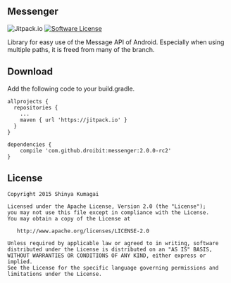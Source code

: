 ## Messenger

![Jitpack.io](https://jitpack.io/v/droibit/messenger.svg) [![Software License](https://img.shields.io/badge/license-Apache%202.0-brightgreen.svg)](https://github.com/droibit/clippin/blob/master/LICENSE)

Library for easy use of the Message API of Android. Especially when using multiple paths, it is freed from many of the branch.

## Download
Add the following code to your build.gradle.

```
allprojects {
  repositories {
    ...
    maven { url 'https://jitpack.io' }
  }
}

dependencies {
    compile 'com.github.droibit:messenger:2.0.0-rc2'
}
```

## License

    Copyright 2015 Shinya Kumagai

    Licensed under the Apache License, Version 2.0 (the "License");
    you may not use this file except in compliance with the License.
    You may obtain a copy of the License at

       http://www.apache.org/licenses/LICENSE-2.0

    Unless required by applicable law or agreed to in writing, software
    distributed under the License is distributed on an "AS IS" BASIS,
    WITHOUT WARRANTIES OR CONDITIONS OF ANY KIND, either express or implied.
    See the License for the specific language governing permissions and
    limitations under the License.

